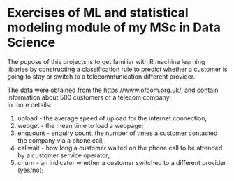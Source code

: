 # Exercises of ML and statistical modeling module of my MSc in Data Science

The pupose of this projects is to get familiar with R machine learning libaries by constructing a classification rule
to predict whether a customer is going to stay or switch to a telecommunication different provider.

The data were obtained from the https://www.ofcom.org.uk/, and contain information about 500 customers of a telecom company.<br>
In more details:

1. upload - the average speed of upload for the internet connection;
2. webget - the mean time to load a webpage;
3. enqcount - enquiry count, the number of times a customer contacted the company via a phone call;
4. callwait - how long a customer waited on the phone call to be attended by a customer service operator;
5. churn - an indicator whether a customer switched to a different provider (yes/no);



